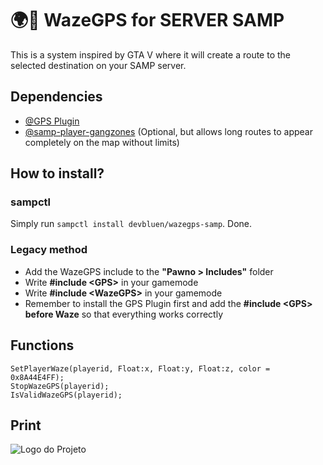 # 🌍📍 WazeGPS for SERVER SAMP
This is a system inspired by GTA V where it will create a route to the selected destination on your SAMP server.

## Dependencies
- [@GPS Plugin](https://github.com/kristoisberg/samp-gps-plugin)
- [@samp-player-gangzones](https://github.com/AmyrAhmady/samp-player-gangzones) (Optional, but allows long routes to appear completely on the map without limits)

## How to install?

### sampctl
Simply run `sampctl install devbluen/wazegps-samp`. Done.

### Legacy method
- Add the WazeGPS include to the **"Pawno > Includes"** folder
- Write **#include \<GPS\>** in your gamemode
- Write **#include \<WazeGPS\>** in your gamemode
- Remember to install the GPS Plugin first and add the **#include \<GPS\> before Waze** so that everything works correctly

## Functions
```pawn
SetPlayerWaze(playerid, Float:x, Float:y, Float:z, color = 0x8A44E4FF);
StopWazeGPS(playerid);
IsValidWazeGPS(playerid);
```

## Print
![Logo do Projeto](https://i.imgur.com/GD9aKcK.png)
